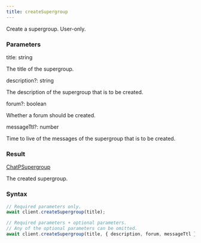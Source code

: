 ```yaml
---
title: createSupergroup
---
```


Create a supergroup. User-only.


### Parameters 

<div class="flex flex-col gap-3"><div><div class="font-mono" id="p_title" data-anchor><span class="font-bold">title</span><span class="opacity-50">:</span> <span>string</span></div><div class="pl-3"><div class="no-margin">

The title of the supergroup.

</div></div></div><div class="flex flex-col gap-3"><div><div class="flex gap-2"><div class="font-mono p" id="p_description" data-anchor><span class="font-bold">description</span><span class="opacity-50"><span title="Optional" class="cursor-help">?</span>:</span> <span>string</span></div></div><div class="pl-3"><div class="no-margin">

The description of the supergroup that is to be created.

</div></div></div><div><div class="flex gap-2"><div class="font-mono p" id="p_forum" data-anchor><span class="font-bold">forum</span><span class="opacity-50"><span title="Optional" class="cursor-help">?</span>:</span> <span>boolean</span></div></div><div class="pl-3"><div class="no-margin">

Whether a forum should be created.

</div></div></div><div><div class="flex gap-2"><div class="font-mono p" id="p_messageTtl" data-anchor><span class="font-bold">messageTtl</span><span class="opacity-50"><span title="Optional" class="cursor-help">?</span>:</span> <span>number</span></div></div><div class="pl-3"><div class="no-margin">

Time to live of the messages of the supergroup that is to be created.

</div></div></div></div></div>

### Result 

<div class="font-mono"><a href="/gh/types/chatpsupergroup"  >ChatPSupergroup</a></div><div class="pl-3"><div class="no-margin">

The created supergroup.

</div></div>

### Syntax

```ts
// Required parameters only.
await client.createSupergroup(title);

// Required parameters + optional parameters.
// Any of the optional parameters can be omitted.
await client.createSupergroup(title, { description, forum, messageTtl });
```



